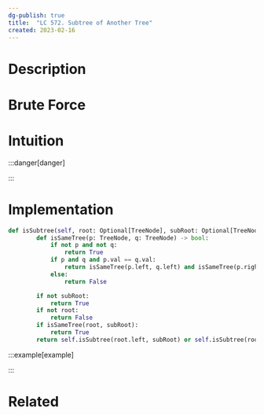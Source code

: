 ```yaml
---
dg-publish: true
title:  "LC 572. Subtree of Another Tree"
created: 2023-02-16
---
```



# Description

# Brute Force
# Intuition

:::danger[danger] 


:::

# Implementation
```python
def isSubtree(self, root: Optional[TreeNode], subRoot: Optional[TreeNode]) -> bool:
        def isSameTree(p: TreeNode, q: TreeNode) -> bool:
            if not p and not q:
                return True
            if p and q and p.val == q.val:
                return isSameTree(p.left, q.left) and isSameTree(p.right, q.right)
            else:
                return False

        if not subRoot:
            return True
        if not root:
            return False
        if isSameTree(root, subRoot):
            return True
        return self.isSubtree(root.left, subRoot) or self.isSubtree(root.right, subRoot)
```

:::example[example] 


:::


# Related
